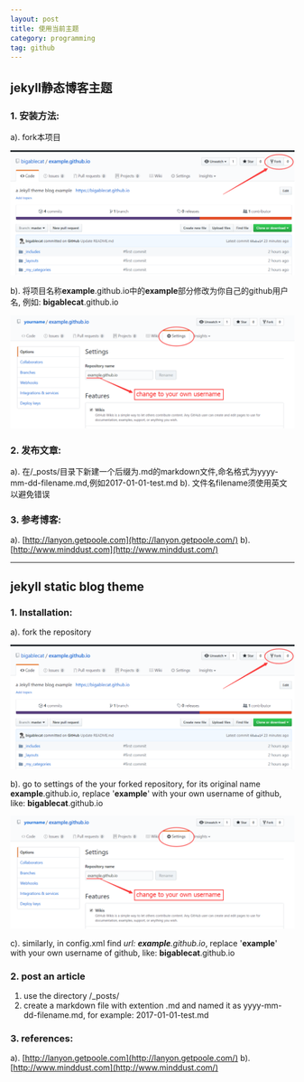 ```yaml
---
layout: post
title: 使用当前主题
category: programming
tag: github
---
```


## jekyll静态博客主题

### 1. 安装方法:
a). fork本项目

![fork](https://raw.githubusercontent.com/bigablecat/example.github.io/master/public/img/fork.png)

b). 将项目名称**example**.github.io中的**example**部分修改为你自己的github用户名, 例如: **bigablecat**.github.io

![change name](https://raw.githubusercontent.com/bigablecat/example.github.io/master/public/img/change_name.png)

### 2. 发布文章:
a). 在/_posts/目录下新建一个后缀为.md的markdown文件,命名格式为yyyy-mm-dd-filename.md,例如2017-01-01-test.md
b). 文件名filename须使用英文以避免错误

### 3. 参考博客:
a). [http://lanyon.getpoole.com](http://lanyon.getpoole.com/)
b). [http://www.minddust.com](http://www.minddust.com/)

***

## jekyll static blog theme

### 1. Installation:
a). fork the repository

![fork](https://raw.githubusercontent.com/bigablecat/example.github.io/master/public/img/fork.png)

b). go to settings of the your forked repository, for its original name **example**.github.io, replace '**example**' with your own username of github, like: **bigablecat**.github.io

![change name](https://raw.githubusercontent.com/bigablecat/example.github.io/master/public/img/change_name.png)

c). similarly, in config.xml find *url: **example**.github.io*, replace '**example**' with your own username of github, like: **bigablecat**.github.io


### 2. post an article
1. use the directory /_posts/
2. create a markdown file with extention .md and named it as yyyy-mm-dd-filename.md, for example: 2017-01-01-test.md

### 3. references:
a). [http://lanyon.getpoole.com](http://lanyon.getpoole.com/)
b). [http://www.minddust.com](http://www.minddust.com/)
